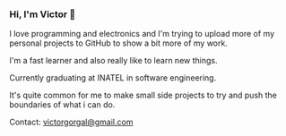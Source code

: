 ### Hi, I'm Victor 👋

I love programming and electronics and I'm trying to upload more of my personal projects to GitHub to show a bit more of my work.

I'm a fast learner and also really like to learn new things.

Currently graduating at INATEL in software engineering.

It's quite common for me to make small side projects to try and push the boundaries of what i can do.

Contact: victorgorgal@gmail.com
